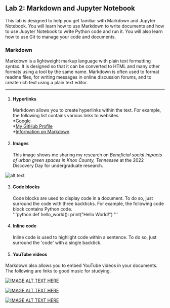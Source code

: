 ## Lab 2: Markdown and Jupyter Notebook
This lab is designed to help you get familiar with Markdown and Jupyter Notebook. You will learn how to use Markdown to write documents and how to use Jupyter Notebook to write Python code and run it. You will also learn how to use Git to manage your code and documents.

 ### Markdown
  Markdown is a lightweight markup language with plain text formatting syntax. It is designed so that it can be converted to HTML and many other formats using a tool by the same name. Markdown is often used to format readme files, for writing messages in online discussion forums, and to create rich text using a plain text editor.
___
1. #### Hyperlinks  
    Markdown allows you to create hyperlinks within the text. For example, the following list contains various links to websites.   
      *[Google](https://www.google.com/)  
      *[My GitHub Profile](https://github.com/hwilli72)  
      *[Information on Markdown](https://en.wikipedia.org/wiki/Markdown)  

2. #### Images  
    This image shows me sharing my research on *Beneficial social impacts of urban green spaces in Knox County, Tennessee* at the 2022 Discovery Day for undergraduate research.

![alt text](https://media.licdn.com/dms/image/C4E22AQHZBr9kmra6Eg/feedshare-shrink_2048_1536/0/1663192591324?e=2147483647&v=beta&t=BjPmW1LIRvjAktDTmGPfH5Z3RvaGioV5TgN0wrrrn8k "Discovery Day 2022")

3. #### Code blocks  
    Code blocks are used to display code in a document. To do so, just surround the code with three backticks. For example, the following code block contains Python code.  
    '''python
    def hello_world():
        print("Hello World!")
    '''

4. #### Inline code
    Inline code is used to highlight code within a sentence. To do so, just surround the 'code' with a single backtick.

5. #### YouTube videos  
  Markdown also allows you to embed YouTube videos in your documents. The following are links to good music for studying.

[![IMAGE ALT TEXT HERE](http://img.youtube.com/vi/CLeZyIID9Bo/0.jpg)](http://www.youtube.com/watch?v=CLeZyIID9Bo)

[![IMAGE ALT TEXT HERE](http://img.youtube.com/vi/nhZyPQzx7JI/0.jpg)](http://www.youtube.com/watch?v=nhZyPQzx7JI)

[![IMAGE ALT TEXT HERE](http://img.youtube.com/vi/inhxaBLh1Rk/0.jpg)](http://www.youtube.com/watch?v=inhxaBLh1Rk)
